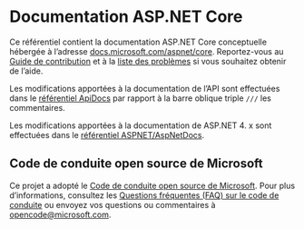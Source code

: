 # <a name="aspnet-core-docs"></a>Documentation ASP.NET Core

Ce référentiel contient la documentation ASP.NET Core conceptuelle hébergée à l’adresse [docs.microsoft.com/aspnet/core](https://docs.microsoft.com/aspnet/core). Reportez-vous au [Guide de contribution](CONTRIBUTING.md) et à la [liste des problèmes](https://github.com/aspnet/Docs/issues) si vous souhaitez obtenir de l’aide.

Les modifications apportées à la documentation de l’API sont effectuées dans le [référentiel ApiDocs](https://github.com/aspnet/ApiDocs) par rapport à la barre oblique triple `///` les commentaires.

Les modifications apportées à la documentation de ASP.NET 4. x sont effectuées dans le [référentiel ASPNET/AspNetDocs](https://github.com/aspnet/AspNetDocs).

## <a name="microsoft-open-source-code-of-conduct"></a>Code de conduite open source de Microsoft

Ce projet a adopté le [Code de conduite open source de Microsoft](https://opensource.microsoft.com/codeofconduct/).
Pour plus d’informations, consultez les [Questions fréquentes (FAQ) sur le code de conduite](https://opensource.microsoft.com/codeofconduct/faq/) ou envoyez vos questions ou commentaires à [opencode@microsoft.com](mailto:opencode@microsoft.com).
